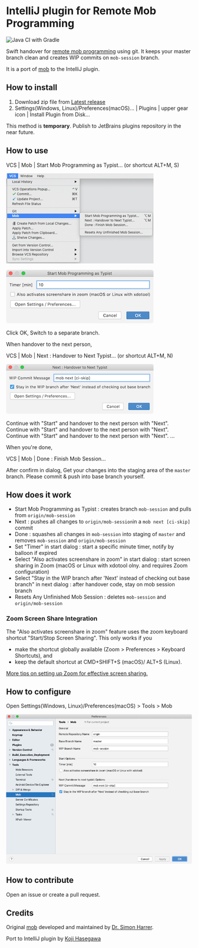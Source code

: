 # IntelliJ plugin for Remote Mob Programming

![Java CI with Gradle](https://github.com/nowsprinting/intellij-mob/workflows/Java%20CI%20with%20Gradle/badge.svg)

<!-- ![mob Logo](logo.svg) -->

Swift handover for <a href="https://www.remotemobprogramming.org/">remote mob programming</a> using git.
It keeps your master branch clean and creates WIP commits on <code>mob-session</code> branch.

It is a port of <a href="https://github.com/remotemobprogramming/mob">mob</a> to the IntelliJ plugin.


## How to install

1. Download zip file from [Latest release](https://github.com/nowsprinting/intellij-mob/releases)
1. Settings(Windows, Linux)/Preferences(macOS)... | Plugins | upper gear icon | Install Plugin from Disk...

This method is **temporary**.
Publish to JetBrains plugins repository in the near future.


## How to use

VCS | Mob | Start Mob Programming as Typist... (or shortcut ALT+M, S)

![menu](documents/menu.png)

![start dialog](documents/start.png)

Click OK, Switch to a separate branch.

When handover to the next person,

VCS | Mob | Next : Handover to Next Typist... (or shortcut ALT+M, N)

![next dialog](documents/next.png)

Continue with "Start" and handover to the next person with "Next".
Continue with "Start" and handover to the next person with "Next".
Continue with "Start" and handover to the next person with "Next".
...

When you're done,

VCS | Mob | Done : Finish Mob Session...

After confirm in dialog,
Get your changes into the staging area of the `master` branch. 
Please commit & push into base branch yourself.


## How does it work

- Start Mob Programming as Typist : creates branch `mob-session` and pulls from `origin/mob-session`
- Next : pushes all changes to `origin/mob-session`in a `mob next [ci-skip]` commit
- Done : squashes all changes in `mob-session` into staging of `master` and removes `mob-session` and `origin/mob-session`
- Set "Timer" in start dialog : start a specific minute timer, notify by balloon if expired
- Select "Also activates screenshare in zoom" in start dialog : start screen sharing in Zoom (macOS or Linux with xdotool olny. and requires Zoom configuration)
- Select "Stay in the WIP branch after 'Next' instead of checking out base branch" in next dialog : after handover code, stay on mob session branch
- Resets Any Unfinished Mob Session : deletes `mob-session` and `origin/mob-session`

### Zoom Screen Share Integration

The "Also activates screenshare in zoom" feature uses the zoom keyboard shortcut "Start/Stop Screen Sharing". This only works if you
- make the shortcut globally available (Zoom > Preferences > Keyboard Shortcuts), and
- keep the default shortcut at CMD+SHIFT+S (macOS)/ ALT+S (Linux).

[More tips on setting up Zoom for effective screen sharing.](https://effectivehomeoffice.com/setup-zoom-for-effective-screen-sharing/)


## How to configure

Open Settings(Windows, Linux)/Preferences(macOS) > Tools > Mob

![preferences](documents/preferences.png)


## How to contribute

Open an issue or create a pull request.


## Credits

Original [mob](https://github.com/remotemobprogramming/mob) developed and maintained by [Dr. Simon Harrer](https://twitter.com/simonharrer).

<!-- Original contributions and testing by Jochen Christ, Martin Huber, Franziska Dessart, and Nikolas Hermann. Thank you! -->

<!-- Logo designed by [Sonja Scheungrab](https://twitter.com/multebaerr). -->

Port to IntelliJ plugin by [Koji Hasegawa](https://twitter.com/nowsprinting)